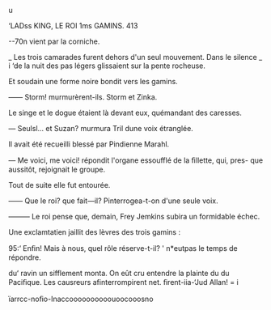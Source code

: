   
 
  
  
  
   
 
  
   
     

u

‘LADss KING, LE ROI 1ms GAMINS. 413

--70n vient par la corniche.

_ Les trois camarades furent dehors d'un seul mouvement. Dans le silence
_ i ‘de la nuit des pas légers glissaient sur la pente rocheuse.

Et soudain une forme noire bondit vers les gamins.

—— Storm! murmurèrent-ils. Storm et Zinka.

Le singe et le dogue étaient là devant eux, quémandant des caresses.

— Seulsl... et Suzan? murmura Tril dune voix étranglée.

 

 

Il avait été recueilli blessé par Pindienne Marahl.

— Me voici, me voici! répondit l'organe essoufflé de la ﬁllette, qui, pres-
que aussitôt, rejoignait le groupe.

Tout de suite elle fut entourée.

—— Que  le roi? que fait—il? Pinterrogea-t-on d'une seule voix.

——— Le roi pense que, demain, Frey Jemkins subira un formidable échec.

Une exclamtatien jaillit des lèvres des trois gamins :

95:‘ Enﬁn! Mais à nous, quel rôle réserve-t-il?
'  n*eutpas le temps de répondre.

 du‘ ravin un sifflement monta. On eût cru entendre la plainte du
 du Paciﬁque. Les causreurs afinterrompirent net.
  ﬁrent-iia-‘Jud Allan! = i

ïarrcc-noﬁo-Inaccoooooooooouoocooosno

